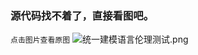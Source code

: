 ### 源代码找不着了，直接看图吧。


`点击图片查看原图`
![统一建模语言伦理测试.png](http://oy1us5ihe.bkt.clouddn.com/%E7%BB%9F%E4%B8%80%E5%BB%BA%E6%A8%A1%E8%AF%AD%E8%A8%80%E4%BC%A6%E7%90%86%E6%B5%8B%E8%AF%95.png)